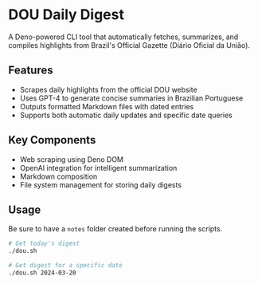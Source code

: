 # DOU Daily Digest

A Deno-powered CLI tool that automatically fetches, summarizes, and compiles highlights from Brazil's Official Gazette (Diário Oficial da União). 

## Features
- Scrapes daily highlights from the official DOU website
- Uses GPT-4 to generate concise summaries in Brazilian Portuguese
- Outputs formatted Markdown files with dated entries
- Supports both automatic daily updates and specific date queries

## Key Components
- Web scraping using Deno DOM
- OpenAI integration for intelligent summarization
- Markdown composition
- File system management for storing daily digests

## Usage

Be sure to have a `notes` folder created before running the scripts.

```bash
# Get today's digest
./dou.sh

# Get digest for a specific date
./dou.sh 2024-03-20
